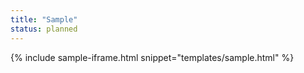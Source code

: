 ```yaml
---
title: "Sample"
status: planned
---
```


{% include sample-iframe.html snippet="templates/sample.html" %}
